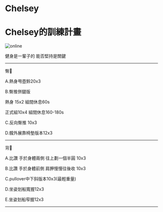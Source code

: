 # Chelsey
<html>
  <head>
    <meta charset="UTF-8">
   
  </head>
  <body>
    <h1>Chelsey的訓練計畫</h1>
    <img src="https://custom-images.strikinglycdn.com/res/hrscywv4p/image/upload/c_limit,fl_lossy,h_600,w_800,f_auto,q_auto/6854615/492705_919805.jpeg" alt="online">
    <p>健身是一輩子的 能否堅持是關鍵</p>
    <hr>
    <p>臀🍑</p>
    <p>A.熱身甩壺鈴20x3</p>
    <p>B.臀推併腿版 </p>
    <p>    熱身 15x2 組間休息60s</p>
    <p>    正式組10x4 組間休息160-180s</p>
    <p>C.反向臀推 10x3</p>
    <p>D.髖外展靠椅墊版本12x3</p>
    <hr>
</body>
</html>
  <p>背🐚</p>
<p>A.比讚 手於身體兩側 往上劃一個半圓 10x3<p>
   <p> B.比讚 手於身體前側 肩胛慢慢往後收 10x3<p>
<p>C.pullover中下斜版本10x3(最輕重量)</p>
<p>D.坐姿划船寬握12x3</p>
<p>E.坐姿划船窄握12x3</p>
   <hr>
</body>
</html>
